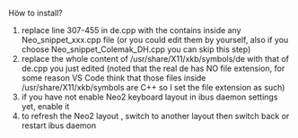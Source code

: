 Höw to install?
1) replace line 307-455 in de.cpp with the contains inside any Neo_snippet_xxx.cpp file (or you could edit them by yourself, also if you choose Neo_snippet_Colemak_DH.cpp you can skip this step)
2) replace the whole content of /usr/share/X11/xkb/symbols/de with that of de.cpp you just edited (noted that the real de has NO file extension, for some reason VS Code think that those files inside /usr/share/X11/xkb/symbols are C++ so I set the file extension as such)
3) if you have not enable Neo2 keyboard layout in ibus daemon settings yet, enable it
4) to refresh the Neo2 layout , switch to another layout then switch back or restart ibus daemon